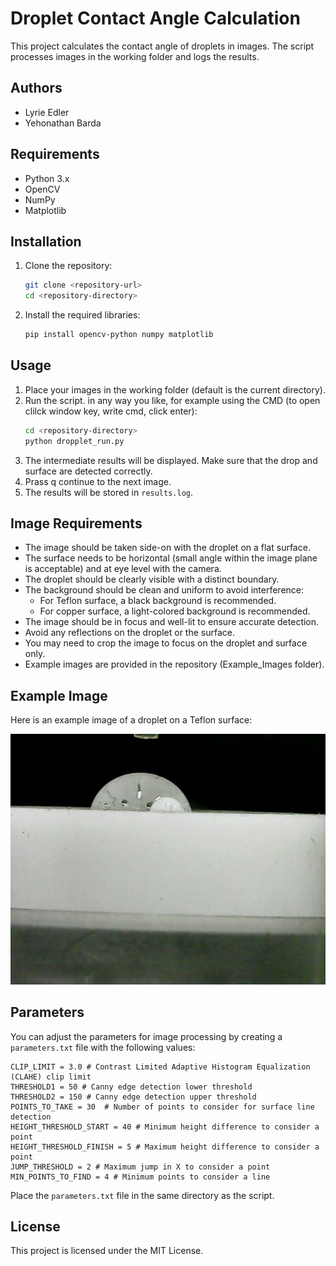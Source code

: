 # Droplet Contact Angle Calculation

This project calculates the contact angle of droplets in images. The script processes images in the working folder and logs the results.

## Authors

- Lyrie Edler
- Yehonathan Barda

## Requirements

- Python 3.x
- OpenCV
- NumPy
- Matplotlib

## Installation

1. Clone the repository:
    ```sh
    git clone <repository-url>
    cd <repository-directory>
    ```

2. Install the required libraries:
    ```sh
    pip install opencv-python numpy matplotlib
    ```

## Usage

1. Place your images in the working folder (default is the current directory).
2. Run the script. in any way you like, for example using the CMD (to open clilck window key, write cmd, click enter):
    ```sh
    cd <repository-directory>
    python dropplet_run.py
    ```
4. The intermediate results will be displayed. Make sure that the drop and surface are detected correctly.
5. Prass q continue to the next image.
6. The results will be stored in `results.log`.

## Image Requirements

- The image should be taken side-on with the droplet on a flat surface.
- The surface needs to be horizontal (small angle within the image plane is acceptable) and at eye level with the camera.
- The droplet should be clearly visible with a distinct boundary.
- The background should be clean and uniform to avoid interference:
  - For Teflon surface, a black background is recommended.
  - For copper surface, a light-colored background is recommended.
- The image should be in focus and well-lit to ensure accurate detection.
- Avoid any reflections on the droplet or the surface.
- You may need to crop the image to focus on the droplet and surface only.
- Example images are provided in the repository (Example_Images folder).

## Example Image

Here is an example image of a droplet on a Teflon surface:

![Teflon Surface Droplet](Example_Images/teflon1.jpg)

## Parameters

You can adjust the parameters for image processing by creating a `parameters.txt` file with the following values:
```plaintext
CLIP_LIMIT = 3.0 # Contrast Limited Adaptive Histogram Equalization (CLAHE) clip limit
THRESHOLD1 = 50 # Canny edge detection lower threshold
THRESHOLD2 = 150 # Canny edge detection upper threshold
POINTS_TO_TAKE = 30  # Number of points to consider for surface line detection
HEIGHT_THRESHOLD_START = 40 # Minimum height difference to consider a point
HEIGHT_THRESHOLD_FINISH = 5 # Maximum height difference to consider a point
JUMP_THRESHOLD = 2 # Maximum jump in X to consider a point
MIN_POINTS_TO_FIND = 4 # Minimum points to consider a line
```

Place the `parameters.txt` file in the same directory as the script.

## License

This project is licensed under the MIT License.
